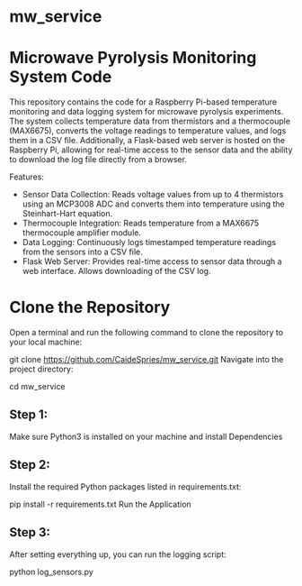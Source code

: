 # mw_service
# Microwave Pyrolysis Monitoring System Code

This repository contains the code for a Raspberry Pi-based temperature monitoring and data logging system for microwave pyrolysis experiments. The system collects temperature data from thermistors and a thermocouple (MAX6675), converts the voltage readings to temperature values, and logs them in a CSV file. Additionally, a Flask-based web server is hosted on the Raspberry Pi, allowing for real-time access to the sensor data and the ability to download the log file directly from a browser.

Features:
- Sensor Data Collection: Reads voltage values from up to 4 thermistors using an MCP3008 ADC and converts them into temperature using the Steinhart-Hart equation.
- Thermocouple Integration: Reads temperature from a MAX6675 thermocouple amplifier module.
- Data Logging: Continuously logs timestamped temperature readings from the sensors into a CSV file.
- Flask Web Server: Provides real-time access to sensor data through a web interface. Allows downloading of the CSV log.

# Clone the Repository

Open a terminal and run the following command to clone the repository to your local machine:

git clone https://github.com/CaideSpries/mw_service.git
Navigate into the project directory:

cd mw_service

## Step 1:
Make sure Python3 is installed on your machine and install Dependencies

## Step 2:
Install the required Python packages listed in requirements.txt:

pip install -r requirements.txt
Run the Application

## Step 3:
After setting everything up, you can run the logging script:

python log_sensors.py
